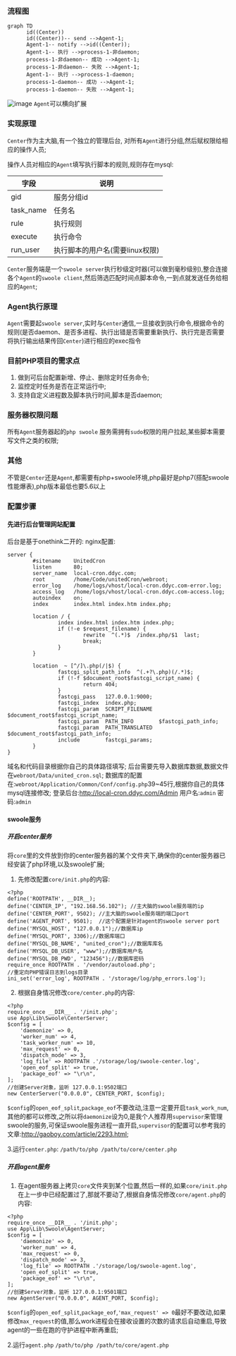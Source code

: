 ### 流程图
```
graph TD
      id((Center))
      id((Center))-- send -->Agent-1;
      Agent-1-- notify -->id((Center));
      Agent-1-- 执行 -->process-1-非daemon;
      process-1-非daemon-- 成功 -->Agent-1;
      process-1-非daemon-- 失败 -->Agent-1;
      Agent-1-- 执行 -->process-1-daemon;
      process-1-daemon-- 成功 -->Agent-1;
      process-1-daemon-- 失败 -->Agent-1;
```

![image](http://note.youdao.com/yws/public/resource/c5ed8a09407ee2b6330ec97f6a6b6dad/xmlnote/7A350B814B024C0B9AD02CFB966E7B6A/5527)
`Agent`可以横向扩展

### 实现原理
`Center`作为主大脑,有一个独立的管理后台, 对所有`Agent`进行分组,然后赋权限给相应的操作人员;

操作人员对相应的`Agent`填写执行脚本的规则,规则存在mysql:

字段 | 说明
---|---
gid | 服务分组id
task_name | 任务名
rule | 执行规则
execute | 执行命令
run_user | 执行脚本的用户名(需要linux权限)

`Center`服务端是一个`swoole server`执行秒级定时器(可以做到毫秒级别),整合连接各个`Agent`的`swoole client`,然后筛选匹配时间点脚本命令,一到点就发送任务给相应的`Agent`;

### Agent执行原理
`Agent`需要起`swoole server`,实时与`Center`通信,一旦接收到执行命令,根据命令的规则(是否daemon、是否多进程、执行出错是否需要重新执行、执行完是否需要将执行输出结果传回`Center`)进行相应的exec指令

### 目前PHP项目的需求点
1. 做到可后台配置新增、停止、删除定时任务命令;
2. 监控定时任务是否在正常运行中;
3. 支持自定义进程数及脚本执行时间,脚本是否daemon;

### 服务器权限问题
所有`Agent`服务器起的`php swoole` 服务需拥有`sudo`权限的用户拉起,某些脚本需要写文件之类的权限;

### 其他
不管是`Center`还是`Agent`,都需要有php+swoole环境,php最好是php7(搭配swoole性能爆表),php版本最低也要5.6以上

### 配置步骤
#### 先进行后台管理网站配置
后台是基于onethink二开的:
nginx配置:
```
server {
        #sitename    UnitedCron
        listen       80;
        server_name  local-cron.ddyc.com;
        root         /home/Code/unitedCron/webroot;
        error_log    /home/logs/vhost/local-cron.ddyc.com-error.log;
        access_log   /home/logs/vhost/local-cron.ddyc.com-access.log;
        autoindex    on;
        index        index.html index.htm index.php;

        location / {
                index index.html index.htm index.php;
                if (!-e $request_filename) {
                        rewrite  ^(.*)$  /index.php/$1  last;
                        break;
                }
        }

        location  ~ [^/]\.php(/|$) {
                fastcgi_split_path_info  ^(.+?\.php)(/.*)$;
                if (!-f $document_root$fastcgi_script_name) {
                        return 404;
                }
                fastcgi_pass   127.0.0.1:9000;
                fastcgi_index  index.php;
                fastcgi_param  SCRIPT_FILENAME  $document_root$fastcgi_script_name;
                fastcgi_param  PATH_INFO        $fastcgi_path_info;
                fastcgi_param  PATH_TRANSLATED  $document_root$fastcgi_path_info;
                include        fastcgi_params;
        }
}
```
域名和代码目录根据你自己的具体路径填写;
后台需要先导入数据库数据,数据文件在`webroot/Data/united_cron.sql`;
数据库的配置在:`webroot/Application/Common/Conf/config.php`39~45行,根据你自己的具体mysql连接修改;
登录后台:http://local-cron.ddyc.com/Admin
用户名:`admin` 密码:`admin`

#### swoole服务

##### 开启center服务
将`core`里的文件放到你的center服务器的某个文件夹下,确保你的center服务器已经安装了php环境,以及swoole扩展;
1. 先修改配置`core/init.php`的内容:
```
<?php
define('ROOTPATH', __DIR__);
define('CENTER_IP', "192.168.56.102"); //主大脑的swoole服务端的ip
define('CENTER_PORT', 9502); //主大脑的swoole服务端的端口port
define('AGENT_PORT', 9501);  //这个配置是针对agent的swoole server port
define('MYSQL_HOST', "127.0.0.1");//数据库ip
define('MYSQL_PORT', 3306);//数据库端口
define('MYSQL_DB_NAME', "united_cron");//数据库库名
define('MYSQL_DB_USER', "www");//数据库用户名
define('MYSQL_DB_PWD', "123456");//数据库密码
require_once ROOTPATH . '/vendor/autoload.php';
//重定向PHP错误日志到logs目录
ini_set('error_log', ROOTPATH . '/storage/log/php_errors.log');
```

2. 根据自身情况修改`core/center.php`的内容:
```
<?php
require_once __DIR__ . '/init.php';
use App\Lib\Swoole\CenterServer;
$config = [
    'daemonize' => 0,
    'worker_num' => 4,
    'task_worker_num' => 10,
    'max_request' => 0,
    'dispatch_mode' => 3,
    'log_file' => ROOTPATH .'/storage/log/swoole-center.log',
    'open_eof_split' => true,
    'package_eof' => "\r\n",
];
//创建Server对象，监听 127.0.0.1:9502端口
new CenterServer("0.0.0.0", CENTER_PORT, $config);
```

`$config`的`open_eof_split`,`package_eof`不要改动,注意一定要开启`task_work_num`,其他的都可以修改,之所以将`daemonize`设为0,是我个人推荐用`supervisor`来管理swoole的服务,可保证swoole服务进程一直开启,`supervisor`的配置可以参考我的文章:http://gaoboy.com/article/2293.html;

3.运行`center.php`:
`/path/to/php /path/to/core/center.php`
##### 开启agent服务
1. 在agent服务器上拷贝`core`文件夹到某个位置,然后一样的,如果`core/init.php`在上一步中已经配置过了,那就不要动了,根据自身情况修改`core/agent.php`的内容:
```
<?php
require_once __DIR__ . '/init.php';
use App\Lib\Swoole\AgentServer;
$config = [
    'daemonize' => 0,
    'worker_num' => 4,
    'max_request' => 0,
    'dispatch_mode' => 3,
    'log_file' => ROOTPATH .'/storage/log/swoole-agent.log',
    'open_eof_split' => true,
    'package_eof' => "\r\n",
];
//创建Server对象，监听 127.0.0.1:9501端口
new AgentServer("0.0.0.0", AGENT_PORT, $config);
```

`$config`的`open_eof_split`,`package_eof`,`'max_request' => 0`最好不要改动,如果修改`max_request`的值,那么work进程会在接收设置的次数的请求后自动重启,导致agent的一些在跑的守护进程中断再重启;

2.运行`agent.php`
   `/path/to/php /path/to/core/agent.php`
